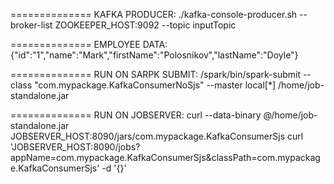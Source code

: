============== KAFKA PRODUCER:
./kafka-console-producer.sh --broker-list ZOOKEEPER_HOST:9092 --topic inputTopic

============== EMPLOYEE DATA:
{"id":"1","name":"Mark","firstName":"Polosnikov","lastName":"Doyle"}

============== RUN ON SARPK SUBMIT:
/spark/bin/spark-submit --class "com.mypackage.KafkaConsumerNoSjs" --master local[*] /home/job-standalone.jar

============== RUN ON JOBSERVER:
curl --data-binary @/home/job-standalone.jar JOBSERVER_HOST:8090/jars/com.mypackage.KafkaConsumerSjs
curl 'JOBSERVER_HOST:8090/jobs?appName=com.mypackage.KafkaConsumerSjs&classPath=com.mypackage.KafkaConsumerSjs' -d '{}'

